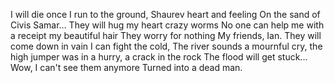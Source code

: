 I will die once
I run to the ground,
Shaurev heart and feeling
On the sand of Civis Samar...
They will hug my heart
crazy worms
No one can help me with a receipt
my beautiful hair
They worry for nothing
My friends, Ian.
They will come down in vain
I can fight the cold,
The river sounds a mournful cry,
the high jumper was in a hurry,
a crack in the rock
The flood will get stuck...
Wow, I can't see them anymore
Turned into a dead man.